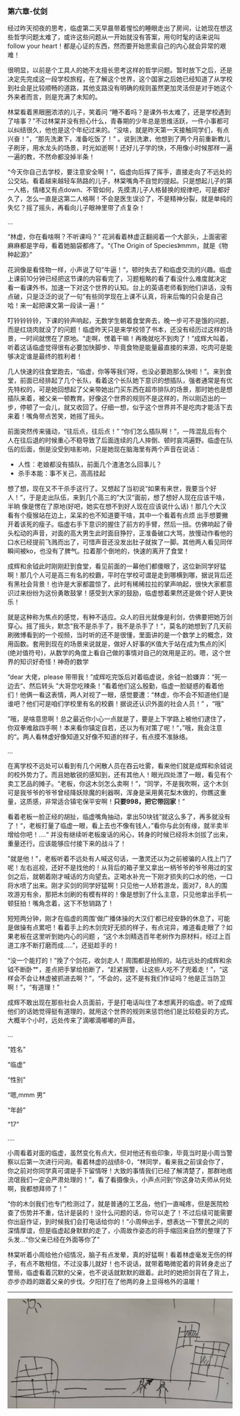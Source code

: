 ### 第六章-仗剑

经过昨天彻夜的思考，临虚第二天早晨带着惺忪的睡眼走出了房间，让她现在想这些哲学问题太难了，或许这些问题从一开始就没有答案，用句时髦的话来说叫 follow your heart！都是心证的东西，然而要开始思索自己的内心就会异常的艰难！

很明显，以前是个工具人的她不太擅长思考这样的哲学问题。暂时放下之后，还是决定先完成这一段学校旅程，在了解这个世界，这个国家之后她已经知道了从学校到社会是比较顺畅的道路，其他支路没有明确的规则虽然更加灵活但是对于她这个外来者而言，则是充满了未知的。

林棠看着黑眼圈浓浓的儿子，笑着问 “睡不着吗？是课外书太难了，还是学校遇到了啥事？”不过林棠并没有担心什么，青春期的少年总是思维活跃，一件小事都可以纠结很久，他也是这个年纪过来的。“没啥，就是昨天第一天接触同学们，有点兴奋！”，“那先洗漱下，准备吃饭了！” 。说到洗漱，他想到了两个月前重新教儿子刷牙，用水龙头的场景，时光如逝啊！还好儿子学的快，不用像小时候那样一遍一遍的教，不然命都没掉半条！

“今天你自己去学校，要注意安全啊！”，临虚向后挥了挥手，直接走向了不远处的公交站。看着越来越轻车熟路的儿子，林棠嘴角不自觉的提起。只是想起儿子的第一人格，情绪又有点down、不管如何，先摸清儿子人格替换的规律吧，可是都好久了，怎么一直是这第二人格啊！不会是医生误诊了，不是精神分裂，就是单纯的失忆？摇了摇头，再看向儿子眼神里带了点复杂！

...

“林虚，你在看啥啊？不听课吗？” 花涧看着林虚正翻阅着一个大部头，上面密密麻麻都是字母，看着她脑袋都疼了。“《The Origin of Species》mmm，就是《物种起源》”

花涧像是看怪物一样，小声说了句”牛逼！“，顿时失去了和临虚交流的兴趣。临虚上课前10分钟已经把这节课的内容看完了，习题粗略的看了看没什么难度就决定看一看课外书，加速一下对这个世界的认知。台上的英语老师看到他们讲话，没有点破，只是泛泛的说了一句”有些同学现在上课不认真，将来后悔的只会是自己哈！来一起把课文第一段读一遍！“

叮铃铃铃铃，下课的铃声响起，无数学生朝着食堂奔去，晚一步可不是饿的问题，而是红烧肉就没了的问题！临虚昨天只是来学校领了书本，还没有经历过这样的场景，一时间就愣在了原地。“走啊，愣着干嘛！再晚就吃不到肉了！”成辉大叫着，听着这话临虚觉得很有必要加快脚步、毕竟食物是能量最直接的来源，吃肉可是能够决定谁是最终的胜利者！

几人快速的往食堂跑去，“临虚，你等等我们呀，也没必要跑那么快啦！”。来到食堂，前面已经排起了几个长队，看着这个长队她下意识的想插队，强者通常是有优先特权的，可是她回想起了父亲带她出门买东西在超市排队的场景，那时她也是想插队来着，被父亲一顿教育。好像这个世界的规则不是这样的，所以刚迈出的一步，停顿了一会儿，就又收回了。仔细一想，似乎这个世界并不是吃肉才能活下去来着！嘴角带点苦笑，她摇了摇头。

前面突然传来骚动，“往后点，往后点！” “你们怎么插队啊！”，一阵混乱后有个人在往后退的时候重心不稳导致了后面连续的几人摔倒、顿时哀鸿遍野。临虚在队伍的后面，倒是没受到啥影响，只是她现在脑海里有两个声音在说话：

- 人性：老娘都没有插队，前面几个渣渣怎么回事儿？
- 杀手本能：事不关己，高高挂起

想了想，现在又不干杀手这行了。又想起了当初说“如果有来世，我要当个好人！”，于是走出队伍，来到几个高三的”大汉“面前，想了想好人现在应该干啥，半晌 像是愣在了原地(好吧，她实在想不到好人现在应该说什么话)！那几个大汉看有个瘦猴站在边上，呆呆的也不知道要干啥，其中一个看着有点烦 出手想要撇开着该死的瘦子。临虚右手下意识的握住了前方的手臂，然后一扭。仿佛响起了骨头松动的声音，对面的高大男生此时面目狰狞，正准备破口大骂，放慢动作看他的口水已经提前飞溅而出了，可惜声音还没发出肚子就挨了一脚。其他两人看见同伴瞬间被ko，也没有了脾气。拉着那个倒地的，快速的离开了食堂！

成辉和余钺此时刚刚赶到食堂，看见前面的一幕他们都傻眼了，这位新同学好猛啊！那几个人可是高三有名的校霸，平时在学校可谓是走到哪横到哪，据说背后还有黑社会背景！也许是大家都震惊了，此时有稀稀拉拉的掌声响起，很快大家都意识过来纷纷为这份勇敢鼓掌！感受到大家的鼓励，临虚想着果然还是做个好人更快乐！

就是这种称为焦点的感觉，有种不适应。众人的目光就像是利剑，仿佛要把她万剑穿心。摇了摇头，默念“我不是杀手了，我不是杀手了！“，莫名的她想到了几天前刷微博看到的一个视频，当时听的还不是很懂，里面讲的是一个数学上的概念，效用函数。套用到现在的场景来说就是，做好人好事的K值大于站在成为焦点的|K|(绝对值符号)，从数学的角度上看自己做的事情对自己的效用是正的。嗯，这个世界的知识好奇怪！神奇的数学

“dear 大佬，please 带带我！”成辉吃完饭后对着临虚说，余钺一脸嫌弃：“死一边去“、然后转头 ”大哥您吃辣条！”看着他们这么殷勤，临虚一脸疑惑的看着他们！他俩一看这表情，两人对视了一眼，感觉要遭：“林虚，你不会不知道他们是谁吧？他们可是咱们学校里有名的校霸！据说还认识外面的社会人员！” ，“哦”

”哦，是啥意思啊！总之最近你小心一点就是了，要是上下学路上被他们逮住了，你双拳难敌四手啊！本来看你镇定自若，还以为有对策了呢！“，”哦，我会注意的“。两人看林虚好像知道又好像不知道的样子，有点摸不准脉络。

...

在离学校不远处可以看到有几个闲散人员在吞云吐雾，看来他们就是成辉和余钺说的校外势力了。而且她敏锐的感知到，还有其他人！眼光四处漂了一眼，看见有个卖工艺品的摊子。“老板，你这木剑怎么卖啊！”，“同学，不是我吹啊，这个木剑可是我爷爷的爷爷曾经降妖除魔的利器啊，浑身是采用黄花梨木做的，你瞧这重量，这质感，非常适合镇宅保平安啊！**只要998，把它带回家**！”

看着老板一脸正经的胡扯，临虚嘴角抽动，拿出50块钱”就这么多了，再多就没有了！“，老板打量了临虚一眼，看上去也不像有钱人，”看你与此剑有缘，就半卖半增给你吧！....“ 并没有继续听老板废话的闲心，转身的时候已经将木剑拔了出来，重量还行。应该能够应付接下来的战斗了！

"就是他！"，老板听着不远处有人喊这句话，一激灵还以为之前被骗的人找上门了呢！左右巡视，还好不是找他的！从背后的箱子里又拿出一柄爷爷的爷爷用过的宝剑之后，就朝着刚才喊话的方向望去。正喝水补充一下刚才损失的口水的他，一口将水喷了出来。刚才买剑的同学好猛啊！只见他一人矫若游龙，面对7，8人的围攻游刃有余，那把木剑刷的有模有样的！像是想到了什么主意，只见他拿出手机一顿狂拍！嘴角念着，这下不愁销路了！

短短两分钟，刚才在临虚的周围'做广播体操的大汉们'都已经安静的休息了，可能是做操有点累吧！看着手上的木剑完好无损的样子，有点诧异，难道看走眼了？如果老板在这里听到她内心的问题 ，“这个木剑精选百年老树作为原材料，经过上百道工序不断打磨而成.....”，还挺趁手的！

“没一个能打的！”挽了个剑花，收剑走人！周围都是拍照的，站在远处的成辉和余钺不断卧艹，差点把手掌给拍断了，“赶紧报警，让这些人吃不了兜着走！”，“这样会不会让林虚被抓进去啊？”，“不会的，这不是有我们作证吗？他是正当防卫啊！”，“有道理！”

成辉不敢出现在那些社会人员面前，于是打电话叫住了本想离开的临虚。听了成辉他们的话她觉得挺有道理的，就用这个世界的规则来惩罚他们是比较稳妥的方式。大概半个小时，远处传来了滴嘟滴嘟嘟的声音。

...

“姓名”

“临虚”

“性别”

“嗯,mmm   男”

“年龄”

“17”

....

小周看着对面的临虚，虽然变化有点大，但对他还有些印象，毕竟当时是小周当警察以后第一次进行问询。看着林虚的战绩8-0，“林同学，看来我之前误会你了，你之前对你同学真可谓是手下留情呀！大致的事情我们已经了解清楚了，那群地痞流氓我们一定会严肃处理的！”，看了看摄像头，小声点问到“你这身功夫师从何处啊，我都想拜师了！”

“你的木剑我们也专门检测过了，就是普通的工艺品，他们一直喊疼，但是医院检查了伤势并不重，估计是装的！没什么问题的话，你可以走了！不过后续可能需要你出庭作证，到时候我们会打电话给你的！”小周伸出手，想表达一下警民之间的深情厚谊，但是临虚起身默默的走了，小周故作姿态的将手缩回来自然的整理了下头发...“你父亲已经在外面等你了”

林棠听着小周给他介绍情况，脑子有点发晕，真的好猛啊！看着林虚毫发无伤的样子，有点不敢相信，不过没事儿就好！也不说话，就带着略微驼着的背转身走出了警局，临虚看着沉默的父亲，也不说话就默默的跟着。此时的她把剑背在了背上，亦步亦趋的跟着父亲的步伐。夕阳打在了他两的身上显得格外的温暖！

---

<img src="https://raw.githubusercontent.com/krystalics/krystalics.github.io/master/_posts/%E5%B0%8F%E8%AF%B4/img/xiyang.jpeg" style="zoom:50%;" />

